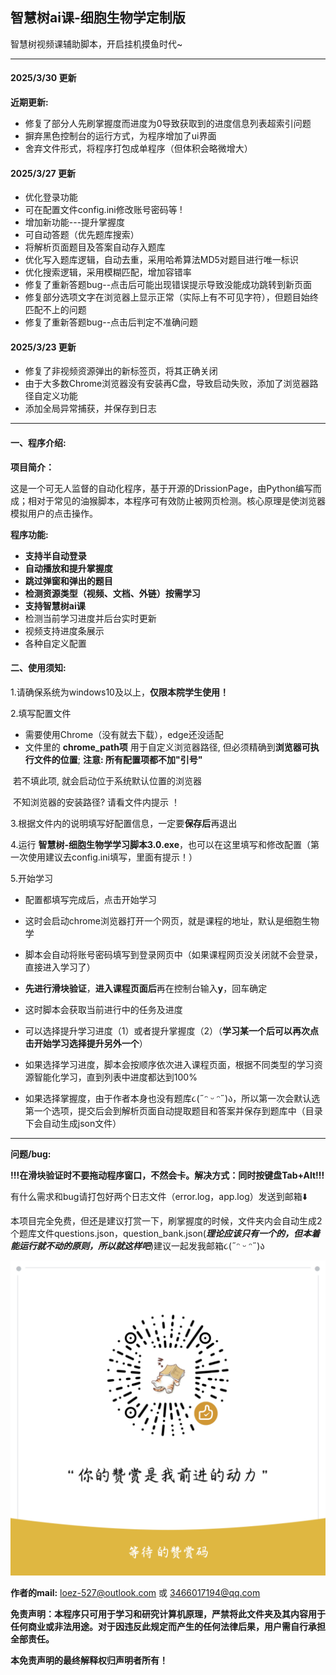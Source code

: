 ##  智慧树ai课-细胞生物学定制版

智慧树视频课辅助脚本，开启挂机摸鱼时代~



------

#### 2025/3/30  更新
**近期更新:**

- 修复了部分人先刷掌握度而进度为0导致获取到的进度信息列表超索引问题
- 摒弃黑色控制台的运行方式，为程序增加了ui界面
- 舍弃文件形式，将程序打包成单程序（但体积会略微增大）

#### 2025/3/27  更新

- 优化登录功能
- 可在配置文件config.ini修改账号密码等 !
- 增加新功能---提升掌握度
- 可自动答题（优先题库搜索）
- 将解析页面题目及答案自动存入题库
- 优化写入题库逻辑，自动去重，采用哈希算法MD5对题目进行唯一标识
- 优化搜索逻辑，采用模糊匹配，增加容错率
- 修复了重新答题bug--点击后可能出现错误提示导致没能成功跳转到新页面
- 修复部分选项文字在浏览器上显示正常（实际上有不可见字符），但题目始终匹配不上的问题
- 修复了重新答题bug--点击后判定不准确问题

#### 2025/3/23  更新
- 修复了非视频资源弹出的新标签页，将其正确关闭
- 由于大多数Chrome浏览器没有安装再C盘，导致启动失败，添加了浏览器路径自定义功能
- 添加全局异常捕获，并保存到日志

------

#### 一、程序介绍:

**项目简介：**

这是一个可无人监督的自动化程序，基于开源的DrissionPage，由Python编写而成；相对于常见的油猴脚本，本程序可有效防止被网页检测。核心原理是使浏览器模拟用户的点击操作。

**程序功能:**
- **支持半自动登录**
- **自动播放和提升掌握度**
- **跳过弹窗和弹出的题目**
- **检测资源类型（视频、文档、外链）按需学习**
- **支持智慧树ai课**
- 检测当前学习进度并后台实时更新
- 视频支持进度条展示
- 各种自定义配置

#### 二、使用须知:

1.请确保系统为windows10及以上，**仅限本院学生使用！**

2.填写配置文件

- 需要使用Chrome（没有就去下载），edge还没适配
- 文件里的 **chrome_path项** 用于自定义浏览器路径, 但必须精确到**浏览器可执行文件的位置**; **注意: 所有配置项都不加"引号"**

​    若不填此项, 就会启动位于系统默认位置的浏览器

​    不知浏览器的安装路径? 请看文件内提示 ！ 

3.根据文件内的说明填写好配置信息，一定要**保存后**再退出

4.运行 **智慧树-细胞生物学学习脚本3.0.exe**，也可以在这里填写和修改配置（第一次使用建议去config.ini填写，里面有提示！）

5.开始学习
- 配置都填写完成后，点击开始学习

- 这时会启动chrome浏览器打开一个网页，就是课程的地址，默认是细胞生物学

- 脚本会自动将账号密码填写到登录网页中（如果课程网页没关闭就不会登录，直接进入学习了）

- **先进行滑块验证**，**进入课程页面后**再在控制台输入**y**，回车确定

- 这时脚本会获取当前进行中的任务及进度

- 可以选择提升学习进度（1）或者提升掌握度（2）（**学习某一个后可以再次点击开始学习选择提升另外一个**）

- 如果选择学习进度，脚本会按顺序依次进入课程页面，根据不同类型的学习资源智能化学习，直到列表中进度都达到100%

- 如果选择掌握度，由于作者本身也没有题库૮(˶ᵔ ᵕ ᵔ˶)ა，所以第一次会默认选第一个选项，提交后会到解析页面自动提取题目和答案并保存到题库中（目录下会自动生成json文件）



------

**问题/bug:**

**!!!在滑块验证时不要拖动程序窗口，不然会卡。解决方式：同时按键盘Tab+Alt!!!**


有什么需求和bug请打包好两个日志文件（error.log，app.log）发送到邮箱⬇️

本项目完全免费，但还是建议打赏一下，刷掌握度的时候，文件夹内会自动生成2个题库文件questions.json，question_bank.json(***理论应该只有一个的，但本着能运行就不动的原则，所以就这样吧***)建议一起发我邮箱૮(˶ᵔ ᵕ ᵔ˶)ა



<img src="README.assets/mm_reward_qrcode_1743064061535.png" alt="mm_reward_qrcode_1743064061535" style="zoom:50%;" />

**作者的mail:** loez-527@outlook.com 或 3466017194@qq.com
       

**免责声明：本程序只可用于学习和研究计算机原理，严禁将此文件夹及其内容用于任何商业或非法用途。对于因违反此规定而产生的任何法律后果，用户需自行承担全部责任。**

**本免责声明的最终解释权归声明者所有！**

